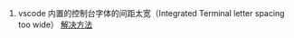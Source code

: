1. vscode 内置的控制台字体的间距太宽（Integrated Terminal letter spacing too wide）
[解决方法](https://github.com/microsoft/vscode/issues/35681)

